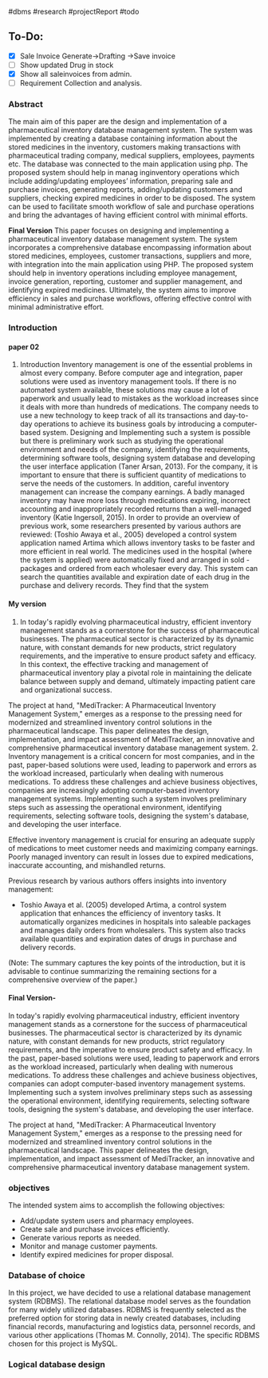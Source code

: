 #dbms #research #projectReport #todo 

## To-Do:

- [x] Sale Invoice Generate->Drafting ->Save invoice
- [ ] Show updated Drug in stock
- [x] Show all saleinvoices from admin.
- [ ] Requirement Collection and analysis.
### Abstract

The main aim of this paper are the design and implementation of a pharmaceutical inventory database management system. The system was implemented by creating a database containing information about the stored medicines in the inventory, customers making transactions with pharmaceutical trading company, medical suppliers, employees, payments etc. The database was connected to the main application using php. The proposed system should help in manag inginventory operations which include adding/updating employees’ information,
preparing sale and purchase invoices, generating reports, adding/updating customers and suppliers, checking expired medicines in order to be disposed. The system can be used to facilitate smooth workflow of sale and purchase operations and bring the advantages of having efficient control with minimal efforts.

**Final Version**
This paper focuses on designing and implementing a pharmaceutical inventory database management system. The system incorporates a comprehensive database encompassing information about stored medicines, employees, customer transactions, suppliers and more, with integration into the main application using PHP. The proposed system should help in inventory operations including employee management, invoice generation, reporting, customer and supplier management, and identifying expired medicines. Ultimately, the system aims to improve efficiency in sales and purchase workflows, offering effective control with minimal administrative effort.

### Introduction
#### paper 02
1. Introduction
Inventory management is one of the essential problems in almost every company. Before computer age and integration, paper solutions were used as inventory management tools. If there is no automated system available, these solutions may cause a lot of paperwork and usually lead to mistakes as the workload increases since it deals with more than hundreds of medications. The company needs to use a new technology to keep track of all its transactions and day-to-day operations to achieve its business goals by introducing a computer-based system. Designing and Implementing such a system is possible but there is preliminary work such as studying the operational environment and needs of the company, identifying the requirements, determining software tools, designing system database and developing the user interface application (Taner Arsan, 2013).
For the company, it is important to ensure that there is sufficient quantity of medications to serve the needs of the customers. In addition, careful inventory management can increase the company earnings. A badly managed inventory may have more loss through medications expiring, incorrect accounting and inappropriately recorded returns than a well-managed inventory (Katie Ingersoll, 2015).
In order to provide an overview of previous work, some researchers presented by various authors are reviewed:
(Toshio Awaya et al., 2005) developed a control system application named Artima which allows inventory tasks to be faster and more efficient in real world. The medicines used in the hospital (where the system is applied) were automatically fixed and arranged in sold -packages and ordered from each wholesaer every day. This system can search the quantities available and expiration date of each drug in the purchase and delivery records. They find that the system
#### My version
1. In today's rapidly evolving pharmaceutical industry, efficient inventory management stands as a cornerstone for the success of pharmaceutical businesses. The pharmaceutical sector is characterized by its dynamic nature, with constant demands for new products, strict regulatory requirements, and the imperative to ensure product safety and efficacy. In this context, the effective tracking and management of pharmaceutical inventory play a pivotal role in maintaining the delicate balance between supply and demand, ultimately impacting patient care and organizational success.

The project at hand, "MediTracker: A Pharmaceutical Inventory Management System," emerges as a response to the pressing need for modernized and streamlined inventory control solutions in the pharmaceutical landscape. This paper delineates the design, implementation, and impact assessment of MediTracker, an innovative and comprehensive pharmaceutical inventory database management system.
2. Inventory management is a critical concern for most companies, and in the past, paper-based solutions were used, leading to paperwork and errors as the workload increased, particularly when dealing with numerous medications. To address these challenges and achieve business objectives, companies are increasingly adopting computer-based inventory management systems. Implementing such a system involves preliminary steps such as assessing the operational environment, identifying requirements, selecting software tools, designing the system's database, and developing the user interface.

Effective inventory management is crucial for ensuring an adequate supply of medications to meet customer needs and maximizing company earnings. Poorly managed inventory can result in losses due to expired medications, inaccurate accounting, and mishandled returns.

Previous research by various authors offers insights into inventory management:
- Toshio Awaya et al. (2005) developed Artima, a control system application that enhances the efficiency of inventory tasks. It automatically organizes medicines in hospitals into saleable packages and manages daily orders from wholesalers. This system also tracks available quantities and expiration dates of drugs in purchase and delivery records.

(Note: The summary captures the key points of the introduction, but it is advisable to continue summarizing the remaining sections for a comprehensive overview of the paper.)
#### Final Version-
In today's rapidly evolving pharmaceutical industry, efficient inventory management stands as a cornerstone for the success of pharmaceutical businesses. The pharmaceutical sector is characterized by its dynamic nature, with constant demands for new products, strict regulatory requirements, and the imperative to ensure product safety and efficacy. In the past, paper-based solutions were used, leading to paperwork and errors as the workload increased, particularly when dealing with numerous medications. To address these challenges and achieve business objectives, companies can adopt computer-based inventory management systems. Implementing such a system involves preliminary steps such as assessing the operational environment, identifying requirements, selecting software tools, designing the system's database, and developing the user interface. 

The project at hand, "MediTracker: A Pharmaceutical Inventory Management System," emerges as a response to the pressing need for modernized and streamlined inventory control solutions in the pharmaceutical landscape. This paper delineates the design, implementation, and impact assessment of MediTracker, an innovative and comprehensive pharmaceutical inventory database management system.

### objectives
The intended system aims to accomplish the following objectives:
- Add/update system users and pharmacy employees.
- Create sale and purchase invoices efficiently.
- Generate various reports as needed.
- Monitor and manage customer payments.
- Identify expired medicines for proper disposal.

### Database of  choice
In this project, we have decided to use a relational database management system (RDBMS). The relational database model serves as the foundation for many widely utilized databases. RDBMS is frequently selected as the preferred option for storing data in newly created databases, including financial records, manufacturing and logistics data, personnel records, and various other applications (Thomas M. Connolly, 2014). The specific RDBMS chosen for this project is MySQL.
### Logical database design





